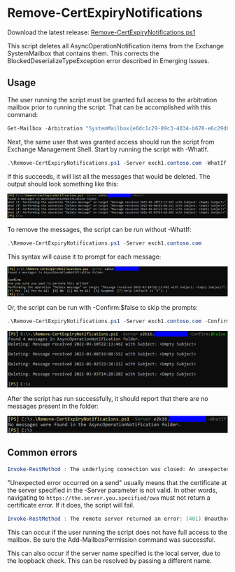 # Remove-CertExpiryNotifications

Download the latest release: [Remove-CertExpiryNotifications.ps1](https://github.com/microsoft/CSS-Exchange/releases/latest/download/Remove-CertExpiryNotifications.ps1)

This script deletes all AsyncOperationNotification items from the Exchange SystemMailbox that contains them. This corrects the BlockedDeserializeTypeException error described in Emerging Issues.

## Usage

The user running the script must be granted full access to the arbitration mailbox prior to running the script. That can be accomplished with this command:

```powershell
Get-Mailbox -Arbitration "SystemMailbox{e0dc1c29-89c3-4034-b678-e6c29d823ed9}" | Add-MailboxPermission -User SomeAdmin -AccessRights FullAccess
```

Next, the same user that was granted access should run the script from Exchange Management Shell. Start by running the script with -WhatIf.

```powershell
.\Remove-CertExpiryNotifications.ps1 -Server exch1.contoso.com -WhatIf
```

If this succeeds, it will list all the messages that would be deleted. The output should look something like this:

![Example output](Remove-CertExpiryNotifications1.png)

To remove the messages, the script can be run without -WhatIf:

```powershell
.\Remove-CertExpiryNotifications.ps1 -Server exch1.contoso.com
```

This syntax will cause it to prompt for each message:

![Example output](Remove-CertExpiryNotifications2.png)

Or, the script can be run with -Confirm:$false to skip the prompts:

```powershell
.\Remove-CertExpiryNotifications.ps1 -Server exch1.contoso.com -Confirm:$false
```

![Example output](Remove-CertExpiryNotifications3.png)

After the script has run successfully, it should report that there are no messages present in the folder:

![Example output](Remove-CertExpiryNotifications4.png)

## Common errors

```powershell
Invoke-RestMethod : The underlying connection was closed: An unexpected error occurred on a send.
```

"Unexpected error occurred on a send" usually means that the certificate at the server specified in the -Server parameter is not valid. In other words, navigating to `https://the.server.you.specified/owa` must not return a certificate error. If it does, the script will fail.

```powershell
Invoke-RestMethod : The remote server returned an error: (401) Unauthorized.
```

This can occur if the user running the script does not have full access to the mailbox. Be sure the Add-MailboxPermission command was successful.

This can also occur if the server name specified is the local server, due to the loopback check. This can be resolved by passing a different name.
